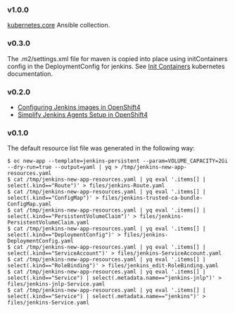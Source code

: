 
### v1.0.0

[kubernetes.core](https://docs.ansible.com/ansible/latest/collections/kubernetes/core/index.html) Ansible collection.

### v0.3.0

The .m2/settings.xml file for maven is copied into place using initContainers config in the DeploymentConfig for jenkins. See [Init Containers](https://kubernetes.io/docs/concepts/workloads/pods/init-containers/) kubernetes documentation.

### v0.2.0

* [Configuring Jenkins images in OpenShift4](https://docs.openshift.com/container-platform/4.10/openshift_images/using_images/images-other-jenkins.html)
* [Simplify Jenkins Agents Setup in OpenShift4](https://dale-bingham-soteriasoftware.medium.com/simplify-jenkins-slave-agents-setup-in-openshift-4d62a26eda29)

### v0.1.0

The default resource list file was generated in the following way:

```
$ oc new-app --template=jenkins-persistent --param=VOLUME_CAPACITY=2Gi --dry-run=true --output=yaml | yq > /tmp/jenkins-new-app-resources.yaml
$ cat /tmp/jenkins-new-app-resources.yaml | yq eval '.items[] | select(.kind=="Route")' > files/jenkins-Route.yaml
$ cat /tmp/jenkins-new-app-resources.yaml | yq eval '.items[] | select(.kind=="ConfigMap")' > files/jenkins-trusted-ca-bundle-ConfigMap.yaml
$ cat /tmp/jenkins-new-app-resources.yaml | yq eval '.items[] | select(.kind=="PersistentVolumeClaim")' > files/jenkins-PersistentVolumeClaim.yaml
$ cat /tmp/jenkins-new-app-resources.yaml | yq eval '.items[] | select(.kind=="DeploymentConfig")' > files/jenkins-DeploymentConfig.yaml
$ cat /tmp/jenkins-new-app-resources.yaml | yq eval '.items[] | select(.kind=="ServiceAccount")' > files/jenkins-ServiceAccount.yaml
$ cat /tmp/jenkins-new-app-resources.yaml | yq eval '.items[] | select(.kind=="RoleBinding")' > files/jenkins_edit-RoleBinding.yaml
$ cat /tmp/jenkins-new-app-resources.yaml | yq eval '.items[] | select(.kind=="Service") | select(.metadata.name=="jenkins-jnlp")' > files/jenkins-jnlp-Service.yaml
$ cat /tmp/jenkins-new-app-resources.yaml | yq eval '.items[] | select(.kind=="Service") | select(.metadata.name=="jenkins")' > files/jenkins-Service.yaml
```
